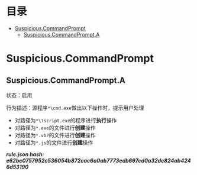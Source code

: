



目录
==

* [Suspicious.CommandPrompt](#suspiciouscommandprompt)
	* [Suspicious.CommandPrompt.A](#suspiciouscommandprompta)

# Suspicious.CommandPrompt

## Suspicious.CommandPrompt.A
  
状态：启用

行为描述：源程序`*\cmd.exe`做出以下操作时，提示用户处理
- 对路径为`*\?script.exe`的程序进行**执行**操作
- 对路径为`*.exe`的文件进行**创建**操作
- 对路径为`*.vb?`的文件进行**创建**操作
- 对路径为`*.js`的文件进行**创建**操作
  
***rule.json hash: e62bc0757952c536054b872cac6a0ab7773edb697cd0a32dc824ab4246d53190***